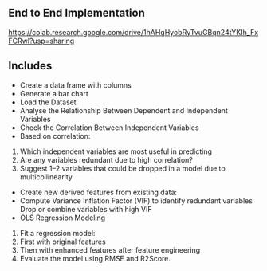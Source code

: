## End to End Implementation 
https://colab.research.google.com/drive/1hAHqHyobRyTvuGBqn24tYKIh_FxFCRwl?usp=sharing

## Includes
- Create a data frame with columns 
- Generate a bar chart 
- Load the Dataset
- Analyse the Relationship Between Dependent and Independent Variables
- Check the Correlation Between Independent Variables
- Based on correlation:
1. Which independent variables are most useful in predicting
2. Are any variables redundant due to high correlation?
3. Suggest 1–2 variables that could be dropped in a model due to multicollinearity
- Create new derived features from existing data:
- Compute Variance Inflation Factor (VIF) to identify redundant variables
Drop or combine variables with high VIF
- OLS Regression Modeling
1. Fit a regression model:
2. First with original features
3. Then with enhanced features after feature engineering
4. Evaluate the model using RMSE and R2Score.
